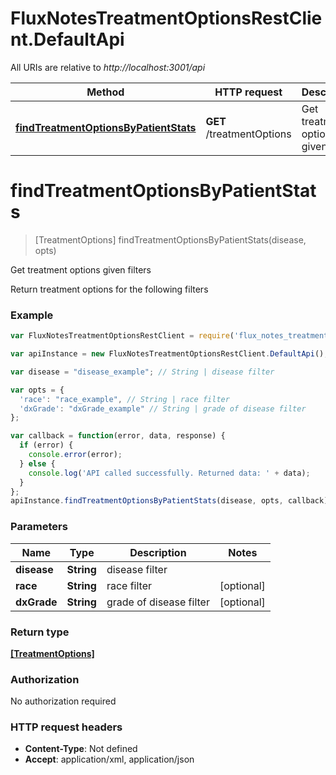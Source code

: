 # FluxNotesTreatmentOptionsRestClient.DefaultApi

All URIs are relative to *http://localhost:3001/api*

Method | HTTP request | Description
------------- | ------------- | -------------
[**findTreatmentOptionsByPatientStats**](DefaultApi.md#findTreatmentOptionsByPatientStats) | **GET** /treatmentOptions | Get treatment options given filters


<a name="findTreatmentOptionsByPatientStats"></a>
# **findTreatmentOptionsByPatientStats**
> [TreatmentOptions] findTreatmentOptionsByPatientStats(disease, opts)

Get treatment options given filters

Return treatment options for the following filters

### Example
```javascript
var FluxNotesTreatmentOptionsRestClient = require('flux_notes_treatment_options_rest_client');

var apiInstance = new FluxNotesTreatmentOptionsRestClient.DefaultApi();

var disease = "disease_example"; // String | disease filter

var opts = { 
  'race': "race_example", // String | race filter
  'dxGrade': "dxGrade_example" // String | grade of disease filter
};

var callback = function(error, data, response) {
  if (error) {
    console.error(error);
  } else {
    console.log('API called successfully. Returned data: ' + data);
  }
};
apiInstance.findTreatmentOptionsByPatientStats(disease, opts, callback);
```

### Parameters

Name | Type | Description  | Notes
------------- | ------------- | ------------- | -------------
 **disease** | **String**| disease filter | 
 **race** | **String**| race filter | [optional] 
 **dxGrade** | **String**| grade of disease filter | [optional] 

### Return type

[**[TreatmentOptions]**](TreatmentOptions.md)

### Authorization

No authorization required

### HTTP request headers

 - **Content-Type**: Not defined
 - **Accept**: application/xml, application/json

